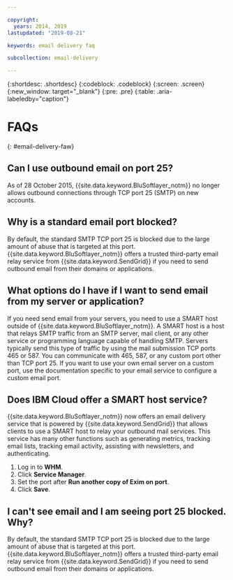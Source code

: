 ```yaml
---

copyright:
  years: 2014, 2019
lastupdated: "2019-08-21"

keywords: email delivery faq

subcollection: email-delivery

---
```


{:shortdesc: .shortdesc}
{:codeblock: .codeblock}
{:screen: .screen}
{:new_window: target="_blank"}
{:pre: .pre}
{:table: .aria-labeledby="caption"}

# FAQs
{: #email-delivery-faw}

## Can I use outbound email on port 25?

As of 28 October 2015, {{site.data.keyword.BluSoftlayer_notm}} no longer allows outbound connections through TCP port 25 (SMTP) on new accounts.

## Why is a standard email port blocked?

By default, the standard SMTP TCP port 25 is blocked due to the large amount of abuse that is targeted at this port. {{site.data.keyword.BluSoftlayer_notm}} offers a trusted third-party email relay service from {{site.data.keyword.SendGrid}} if you need to send outbound email from their domains or applications.  

## What options do I have if I want to send email from my server or application?

If you need send email from your servers, you need to use a SMART host outside of {{site.data.keyword.BluSoftlayer_notm}}. A SMART host is a host that relays SMTP traffic from an SMTP server, mail client, or any other service or programming language capable of handling SMTP. Servers typically send this type of traffic by using the mail submission TCP ports 465 or 587. You can communicate with 465, 587, or any custom port other than TCP port 25. If you want to use your own email server on a custom port, use the documentation specific to your email service to configure a custom email port.

## Does IBM Cloud offer a SMART host service?

{{site.data.keyword.BluSoftlayer_notm}} now offers an email delivery service that is powered by {{site.data.keyword.SendGrid}} that allows clients to use a SMART host to relay your outbound mail services. This service has many other functions such as generating metrics, tracking email lists, tracking email activity, assisting with newsletters, and authenticating.


1. Log in to **WHM**.
2. Click **Service Manager**.
3. Set the port after **Run another copy of Exim on port**.
4. Click **Save**.

## I can't see email and I am seeing port 25 blocked. Why?

By default, the standard SMTP TCP port 25 is blocked due to the large amount of abuse that is targeted at this port. {{site.data.keyword.BluSoftlayer_notm}} offers a trusted third-party email relay service from {{site.data.keyword.SendGrid}} if you need to send outbound email from their domains or applications.

